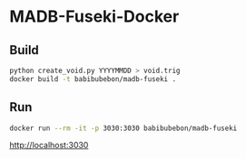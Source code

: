 # MADB-Fuseki-Docker

## Build

```sh
python create_void.py YYYYMMDD > void.trig
docker build -t babibubebon/madb-fuseki .
```

## Run

```sh
docker run --rm -it -p 3030:3030 babibubebon/madb-fuseki
```

<http://localhost:3030>
